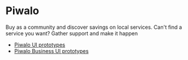 # Piwalo
Buy as a community and discover savings on local services. Can't find a service you want? Gather support and make it happen

* [Piwalo UI prototypes](https://piwalo.github.io/Piwalo)
* [Piwalo Business UI prototypes](https://piwalo.github.io/Piwalo-business)
